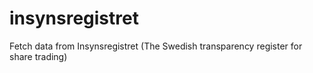 # insynsregistret
Fetch data from Insynsregistret (The Swedish transparency register for share trading)

